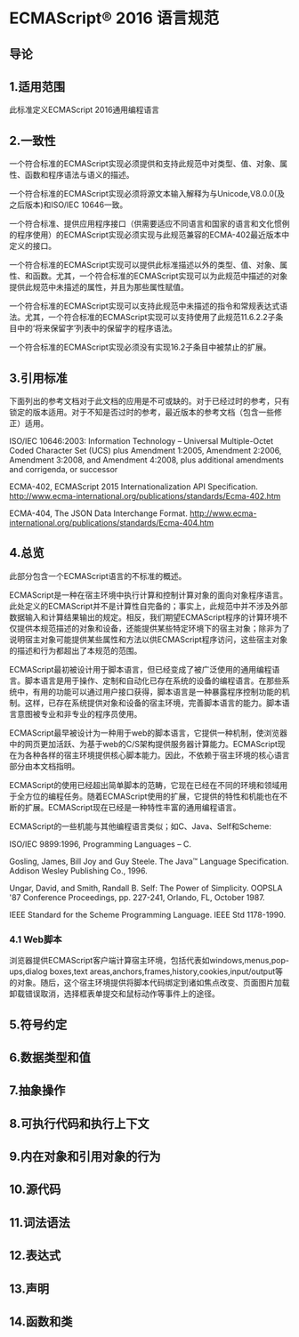 
# ECMAScript® 2016 语言规范

## 导论

## 1.适用范围

此标准定义ECMAScript 2016通用编程语言


## 2.一致性


一个符合标准的ECMAScript实现必须提供和支持此规范中对类型、值、对象、属性、函数和程序语法与语义的描述。

一个符合标准的ECMAScript实现必须将源文本输入解释为与Unicode,V8.0.0(及之后版本)和ISO/IEC 10646一致。

一个符合标准、提供应用程序接口（供需要适应不同语言和国家的语言和文化惯例的程序使用）的ECMAScript实现必须实现与此规范兼容的ECMA-402最近版本中定义的接口。

一个符合标准的ECMAScript实现可以提供此标准描述以外的类型、值、对象、属性、和函数。尤其，一个符合标准的ECMAScript实现可以为此规范中描述的对象提供此规范中未描述的属性，并且为那些属性赋值。

一个符合标准的ECMAScript实现可以支持此规范中未描述的指令和常规表达式语法。尤其，一个符合标准的ECMAScript实现可以支持使用了此规范11.6.2.2子条目中的‘将来保留字’列表中的保留字的程序语法。

一个符合标准的ECMAScript实现必须没有实现16.2子条目中被禁止的扩展。


## 3.引用标准


下面列出的参考文档对于此文档的应用是不可或缺的。对于已经过时的参考，只有锁定的版本适用。对于不知是否过时的参考，最近版本的参考文档（包含一些修正）适用。

ISO/IEC 10646:2003: Information Technology – Universal Multiple-Octet Coded Character Set (UCS) plus Amendment 1:2005, Amendment 2:2006, Amendment 3:2008, and Amendment 4:2008, plus additional amendments and corrigenda, or successor

ECMA-402, ECMAScript 2015 Internationalization API Specification. 
<http://www.ecma-international.org/publications/standards/Ecma-402.htm>

ECMA-404, The JSON Data Interchange Format. 
<http://www.ecma-international.org/publications/standards/Ecma-404.htm>


## 4.总览


此部分包含一个ECMAScript语言的不标准的概述。

ECMAScript是一种在宿主环境中执行计算和控制计算对象的面向对象程序语言。此处定义的ECMAScript并不是计算性自完备的；事实上，此规范中并不涉及外部数据输入和计算结果输出的规定。相反，我们期望ECMAScript程序的计算环境不仅提供本规范描述的对象和设备，还能提供某些特定环境下的宿主对象；除非为了说明宿主对象可能提供某些属性和方法以供ECMAScript程序访问，这些宿主对象的描述和行为都超出了本规范的范围。

ECMAScript最初被设计用于脚本语言，但已经变成了被广泛使用的通用编程语言。脚本语言是用于操作、定制和自动化已存在系统的设备的编程语言。在那些系统中，有用的功能可以通过用户接口获得，脚本语言是一种暴露程序控制功能的机制。这样，已存在系统提供对象和设备的宿主环境，完善脚本语言的能力。脚本语言意图被专业和非专业的程序员使用。

ECMAScript最早被设计为一种用于web的脚本语言，它提供一种机制，使浏览器中的网页更加活跃、为基于web的C/S架构提供服务器计算能力。ECMAScript现在为各种各样的宿主环境提供核心脚本能力。因此，不依赖于宿主环境的核心语言部分由本文档指明。

ECMAScript的使用已经超出简单脚本的范畴，它现在已经在不同的环境和领域用于全方位的编程任务。随着ECMAScript使用的扩展，它提供的特性和机能也在不断的扩展。ECMAScript现在已经是一种特性丰富的通用编程语言。

ECMAScript的一些机能与其他编程语言类似；如C、Java、Self和Scheme:

ISO/IEC 9899:1996, Programming Languages – C.

Gosling, James, Bill Joy and Guy Steele. The Java™ Language Specification. Addison Wesley Publishing Co., 1996.

Ungar, David, and Smith, Randall B. Self: The Power of Simplicity. OOPSLA '87 Conference Proceedings, pp. 227-241, Orlando, FL, October 1987.

IEEE Standard for the Scheme Programming Language. IEEE Std 1178-1990.


### 4.1 Web脚本

浏览器提供ECMAScript客户端计算宿主环境，包括代表如windows,menus,pop-ups,dialog boxes,text areas,anchors,frames,history,cookies,input/output等的对象。随后，这个宿主环境提供将脚本代码绑定到诸如焦点改变、页面图片加载卸载错误取消，选择框表单提交和鼠标动作等事件上的途径。


## 5.符号约定

## 6.数据类型和值

## 7.抽象操作

## 8.可执行代码和执行上下文

## 9.内在对象和引用对象的行为

## 10.源代码

## 11.词法语法

## 12.表达式

## 13.声明

## 14.函数和类



